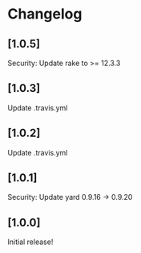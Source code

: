 # Changelog

## [1.0.5]
Security: Update rake to >= 12.3.3

## [1.0.3]
Update .travis.yml

## [1.0.2]
Update .travis.yml

## [1.0.1]
Security: Update yard 0.9.16 -> 0.9.20

## [1.0.0]
Initial release!

